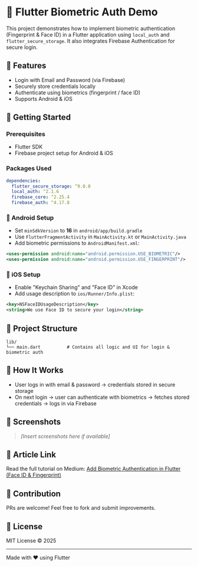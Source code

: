 # 🔐 Flutter Biometric Auth Demo

This project demonstrates how to implement biometric authentication (Fingerprint & Face ID) in a Flutter application using `local_auth` and `flutter_secure_storage`. It also integrates Firebase Authentication for secure login.

## 📱 Features

- Login with Email and Password (via Firebase)
- Securely store credentials locally
- Authenticate using biometrics (fingerprint / face ID)
- Supports Android & iOS

## 🚀 Getting Started

### Prerequisites
- Flutter SDK
- Firebase project setup for Android & iOS

### Packages Used
```yaml
dependencies:
  flutter_secure_storage: ^9.0.0
  local_auth: ^2.1.6
  firebase_core: ^2.25.4
  firebase_auth: ^4.17.8
```

### 🔧 Android Setup
- Set `minSdkVersion` to **16** in `android/app/build.gradle`
- Use `FlutterFragmentActivity` in `MainActivity.kt` or `MainActivity.java`
- Add biometric permissions to `AndroidManifest.xml`:

```xml
<uses-permission android:name="android.permission.USE_BIOMETRIC"/>
<uses-permission android:name="android.permission.USE_FINGERPRINT"/>
```

### 🍏 iOS Setup
- Enable "Keychain Sharing" and "Face ID" in Xcode
- Add usage description to `ios/Runner/Info.plist`:

```xml
<key>NSFaceIDUsageDescription</key>
<string>We use Face ID to secure your login</string>
```

## 📂 Project Structure
```
lib/
└── main.dart          # Contains all logic and UI for login & biometric auth
```

## 🧪 How It Works
- User logs in with email & password → credentials stored in secure storage
- On next login → user can authenticate with biometrics → fetches stored credentials → logs in via Firebase

## 📸 Screenshots
> _[Insert screenshots here if available]_

## 📝 Article Link
Read the full tutorial on Medium: [Add Biometric Authentication in Flutter (Face ID & Fingerprint)](https://medium.com/@your-profile)

## 🙌 Contribution
PRs are welcome! Feel free to fork and submit improvements.

## 🔐 License
MIT License © 2025

---
Made with ❤️ using Flutter

